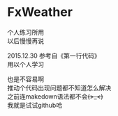 # FxWeather
个人练习所用  
以后慢慢再说

2015.12.30
参考自《第一行代码》  
用以个人学习  

也是不容易啊  
推动个代码出现问题都不知道怎么解决  
之前连makedown语法都不会~~~~(>_<)~~~~  
我就是试试github哈
